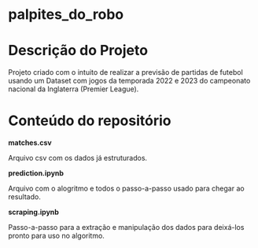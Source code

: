 # palpites_do_robo

# Descrição do Projeto

Projeto criado com o intuito de realizar a previsão de partidas de futebol usando um Dataset com jogos da temporada 2022 e 2023 do campeonato nacional da Inglaterra (Premier League).

# Conteúdo do repositório

**matches.csv**

Arquivo csv com os dados já estruturados.

**prediction.ipynb**

Arquivo com o alogritmo e todos o passo-a-passo usado para chegar ao resultado.

**scraping.ipynb**

Passo-a-passo para a extração e manipulação dos dados para deixá-los pronto para uso no algoritmo.



